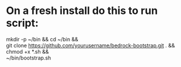 # On a fresh install do this to run script:
mkdir -p ~/bin && cd ~/bin && \
git clone https://github.com/yourusername/bedrock-bootstrap.git . && \
chmod +x *.sh && \
~/bin/bootstrap.sh
